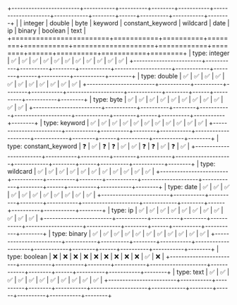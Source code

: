 +------------------------+-----------+----------+--------+-----------+--------------------+------------+--------+------+----------+-----------+--------+
|                        | integer   | double   | byte   | keyword   | constant_keyword   | wildcard   | date   | ip   | binary   | boolean   | text   |
+========================+===========+==========+========+===========+====================+============+========+======+==========+===========+========+
| type: integer          | ✅        | ✅       | ✅     | ✅        | ✅                 | ✅         | ✅     | ✅   | ✅       | ✅        | ✅     |
+------------------------+-----------+----------+--------+-----------+--------------------+------------+--------+------+----------+-----------+--------+
| type: double           | ✅        | ✅       | ✅     | ✅        | ✅                 | ✅         | ✅     | ✅   | ✅       | ✅        | ✅     |
+------------------------+-----------+----------+--------+-----------+--------------------+------------+--------+------+----------+-----------+--------+
| type: byte             | ✅        | ✅       | ✅     | ✅        | ✅                 | ✅         | ✅     | ✅   | ✅       | ✅        | ✅     |
+------------------------+-----------+----------+--------+-----------+--------------------+------------+--------+------+----------+-----------+--------+
| type: keyword          | ✅        | ✅       | ✅     | ✅        | ✅                 | ✅         | ✅     | ✅   | ✅       | ✅        | ✅     |
+------------------------+-----------+----------+--------+-----------+--------------------+------------+--------+------+----------+-----------+--------+
| type: constant_keyword | ❓        | ✅       | ❓     | ❓        | ✅                 | ✅         | ❓     | ❓   | ✅       | ❓        | ✅     |
+------------------------+-----------+----------+--------+-----------+--------------------+------------+--------+------+----------+-----------+--------+
| type: wildcard         | ✅        | ✅       | ✅     | ✅        | ✅                 | ✅         | ✅     | ✅   | ✅       | ✅        | ✅     |
+------------------------+-----------+----------+--------+-----------+--------------------+------------+--------+------+----------+-----------+--------+
| type: date             | ✅        | ✅       | ✅     | ✅        | ✅                 | ✅         | ✅     | ✅   | ✅       | ✅        | ✅     |
+------------------------+-----------+----------+--------+-----------+--------------------+------------+--------+------+----------+-----------+--------+
| type: ip               | ✅        | ✅       | ✅     | ✅        | ✅                 | ✅         | ✅     | ✅   | ✅       | ✅        | ✅     |
+------------------------+-----------+----------+--------+-----------+--------------------+------------+--------+------+----------+-----------+--------+
| type: binary           | ✅        | ✅       | ✅     | ✅        | ✅                 | ✅         | ✅     | ✅   | ✅       | ✅        | ✅     |
+------------------------+-----------+----------+--------+-----------+--------------------+------------+--------+------+----------+-----------+--------+
| type: boolean          | ❌        | ❌       | ❌     | ❌        | ❌                 | ❌         | ❌     | ❌   | ❌       | ✅        | ❌     |
+------------------------+-----------+----------+--------+-----------+--------------------+------------+--------+------+----------+-----------+--------+
| type: text             | ✅        | ✅       | ✅     | ✅        | ✅                 | ✅         | ✅     | ✅   | ✅       | ✅        | ✅     |
+------------------------+-----------+----------+--------+-----------+--------------------+------------+--------+------+----------+-----------+--------+